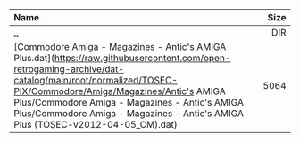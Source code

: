 |Name|Size|
|:---|---:|
|[..](../index.html)|DIR|
|[Commodore Amiga - Magazines - Antic's AMIGA Plus.dat](https://raw.githubusercontent.com/open-retrogaming-archive/dat-catalog/main/root/normalized/TOSEC-PIX/Commodore/Amiga/Magazines/Antic's AMIGA Plus/Commodore Amiga - Magazines - Antic's AMIGA Plus/Commodore Amiga - Magazines - Antic's AMIGA Plus (TOSEC-v2012-04-05_CM).dat)|5064|
